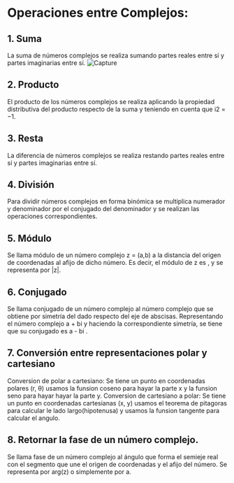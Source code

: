 # Operaciones entre Complejos:
## 1. Suma

   La suma de números complejos se realiza sumando partes reales entre sí y partes imaginarias entre sí.
   ![Capture](https://user-images.githubusercontent.com/53835484/63655139-efba1300-c749-11e9-91d3-3e6adb070363.PNG)
   
## 2. Producto

   El producto de los números complejos se realiza aplicando la propiedad distributiva del producto 
   respecto de la suma y teniendo en cuenta que i2 = −1.
   
## 3. Resta

   La diferencia de números complejos se realiza restando partes reales entre sí y partes imaginarias entre sí.
   
## 4. División

   Para dividir números complejos en forma binómica se multiplica numerador y denominador por el conjugado del
   denominador y se realizan las operaciones correspondientes.
   
## 5. Módulo

   Se llama módulo de un número complejo z = (a,b) a la distancia del origen de coordenadas al afijo de dicho número. 
   Es decir, el módulo de z es , y se representa por |z|.
   
## 6. Conjugado

   Se llama conjugado de un número complejo al número complejo que se obtiene por simetría del dado respecto del eje de abscisas.
   Representando el número complejo a + bi  y haciendo la correspondiente simetría, se tiene que su conjugado es a - bi .
   
## 7. Conversión entre representaciones polar y cartesiano

   Conversion de polar a cartesiano:
      Se tiene un punto en coordenadas polares (r, θ) usamos la funsion coseno para hayar la parte x y la funsion seno para hayar
      hayar la parte y.
   Conversion de cartesiano a polar:
      Se tiene un punto en coordenadas cartesianas (x, y) usamos el teorema de pitagoras para calcular le lado largo(hipotenusa) y
      usamos la funsion tangente para calcular el angulo.

## 8. Retornar la fase de un número complejo.

   Se llama fase de un número complejo al ángulo que forma el semieje real con el segmento que une el origen de 
   coordenadas y el afijo del número. Se representa por arg(z) o simplemente por a.































